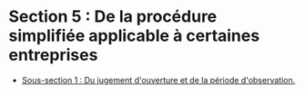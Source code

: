 # Section 5 : De la procédure simplifiée applicable à certaines entreprises

- [Sous-section 1 : Du jugement d'ouverture et de la période d'observation.](sous-section-1)

